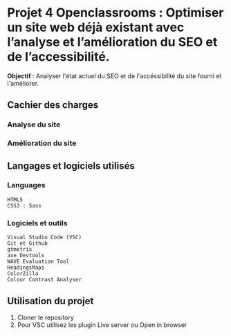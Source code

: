 # Projet 4 Openclassrooms : Optimiser un site web déjà existant avec l’analyse et l’amélioration du SEO et de l’accessibilité.

**Objectif** : Analyser l'état actuel du SEO et de l'accéssibilité du site fourni et l'améliorer.

## Cachier des charges

### Analyse du site

### Amélioration du site

## Langages et logiciels utilisés

### Languages

```
HTML5
CSS3 : Sass
```

### Logiciels et outils

```
Visual Studio Code (VSC)
Git et Github
gtmetrix
axe Devtools
WAVE Evaluation Tool
HeadingsMaps
ColorZilla
Colour Contrast Analyser
```

## Utilisation du projet

1. Cloner le repository
2. Pour VSC utilisez les plugin Live server ou Open in browser

